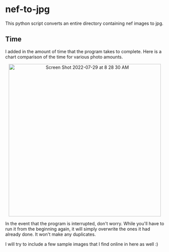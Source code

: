 # nef-to-jpg
This python script converts an entire directory containing nef images to jpg. 




## Time
I added in the amount of time that the program takes to complete. Here is a chart comparison of the time for various photo amounts.  

<p align="center">
<img width="482" alt="Screen Shot 2022-07-29 at 8 28 30 AM" src="https://user-images.githubusercontent.com/98404383/181758584-65a31437-efaf-430d-9178-a8e57ebe11be.png">
</p>


In the event that the program is interrupted, don't worry. While you'll have to run it from the beginning again, it will simply overwrite the ones it had already done. It won't make any duplicates. 

I will try to include a few sample images that I find online in here as well :) 
